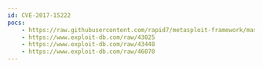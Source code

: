 ```yaml
---
id: CVE-2017-15222
pocs:
    - https://raw.githubusercontent.com/rapid7/metasploit-framework/master/modules/exploits/windows/ftp/ayukov_nftp.rb
    - https://www.exploit-db.com/raw/43025
    - https://www.exploit-db.com/raw/43448
    - https://www.exploit-db.com/raw/46070
---
```

